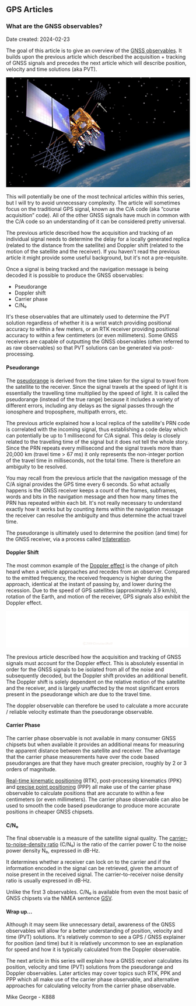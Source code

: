 ## GPS Articles

### What are the GNSS observables?

Date created: 2024-02-23

The goal of this article is to give an overview of the [GNSS observables](https://gssc.esa.int/navipedia/index.php/GNSS_Basic_Observables). It builds upon the previous article which described the acquisition + tracking of GNSS signals and precedes the next article which will describe position, velocity and time solutions (aka PVT).

![IIR-M_2 satellite](img/IIR-M_2.jpg)

This will potentially be one of the most technical articles within this series, but I will try to avoid unnecessary complexity. The article will sometimes focus on the traditional GPS signal, known as the C/A code (aka “course acquisition” code). All of the other GNSS signals have much in common with the C/A code so an understanding of it can be considered pretty universal.

The previous article described how the acquisition and tracking of an individual signal needs to determine the delay for a locally generated replica (related to the distance from the satellite) and Doppler shift (related to the motion of the satellite and the receiver). If you haven't read the previous article it might provide some useful background, but it's not a pre-requisite.

Once a signal is being tracked and the navigation message is being decoded it is possible to produce the GNSS observables:

- Pseudorange
- Doppler shift
- Carrier phase
- C/N₀

It's these observables that are ultimately used to determine the PVT solution regardless of whether it is a wrist watch providing positional accuracy to within a few meters, or an RTK receiver providing positional accuracy to within a few centimeters (or even millimeters). Some GNSS receivers are capable of outputting the GNSS observables (often referred to as raw observables) so that PVT solutions can be generated via post-processing.

#### Pseudorange

The [pseudorange](https://en.wikipedia.org/wiki/Pseudorange) is derived from the time taken for the signal to travel from the satellite to the receiver. Since the signal travels at the speed of light it is essentially the travelling time multiplied by the speed of light. It is called the pseudorange (instead of the true range) because it includes a variety of different errors, including any delays as the signal passes through the ionosphere and troposphere, multipath errors, etc.

The previous article explained how a local replica of the satellite's PRN code is correlated with the incoming signal, thus establishing a code delay which can potentially be up to 1 millisecond for C/A signal. This delay is closely related to the travelling time of the signal but it does not tell the whole story. Since the PRN repeats every millisecond and the signal travels more than 20,000 km (travel time > 67 ms) it only represents the non-integer portion of the travel time in milliseconds, not the total time. There is therefore an ambiguity to be resolved.

You may recall from the previous article that the navigation message of the C/A signal provides the GPS time every 6 seconds. So what actually happens is the GNSS receiver keeps a count of the frames, subframes, words and bits in the navigation message and then how many times the PRN has repeated within each bit. It's not really necessary to understand exactly how it works but by counting items within the navigation message the receiver can resolve the ambiguity and thus determine the actual travel time.

The pseudorange is ultimately used to determine the position (and time) for the GNSS receiver, via a process called [trilateration](https://en.wikipedia.org/wiki/Trilateration).

#### Doppler Shift

The most common example of the [Doppler effect](https://en.wikipedia.org/wiki/Doppler_effect) is the change of pitch heard when a vehicle approaches and recedes from an observer. Compared to the emitted frequency, the received frequency is higher during the approach, identical at the instant of passing by, and lower during the recession. Due to the speed of GPS satellites (approximately 3.9 km/s), rotation of the Earth, and motion of the receiver, GPS signals also exhibit the Doppler effect.

![Doppler effect](img/Dopplerfrequenz.gif)

The previous article described how the acquisition and tracking of GNSS signals must account for the Doppler effect. This is absolutely essential in order for the GNSS signals to be isolated from all of the noise and subsequently decoded, but the Doppler shift provides an additional benefit. The Doppler shift is solely dependent on the relative motion of the satellite and the receiver, and is largely unaffected by the most significant errors present in the pseudorange which are due to the travel time.

The doppler observable can therefore be used to calculate a more accurate / reliable velocity estimate than the pseudorange observable.

#### Carrier Phase

The carrier phase observable is not available in many consumer GNSS chipsets but when available it provides an additional means for measuring the apparent distance between the satellite and receiver. The advantage that the carrier phase measurements have over the code based pseudoranges are that they have much greater precision, roughly by 2 or 3 orders of magnitude.

[Real-time kinematic positioning](https://en.wikipedia.org/wiki/Real-time_kinematic_positioning) (RTK), post-processing kinematics (PPK) and [precise point positioning](https://en.wikipedia.org/wiki/Precise_Point_Positioning) (PPP) all make use of the carrier phase observable to calculate positions that are accurate to within a few centimeters (or even millimeters). The carrier phase observable can also be used to smooth the code based pseudorange to produce more accurate positions in cheaper GNSS chipsets.

#### C/N₀

The final observable is a measure of the satellite signal quality. The [carrier-to-noise-density ratio](https://en.wikipedia.org/wiki/Carrier-to-noise_ratio#Carrier-to-noise_density_ratio) (C/N₀) is the ratio of the carrier power C to the noise power density N₀, expressed in dB-Hz.

It determines whether a receiver can lock on to the carrier and if the information encoded in the signal can be retrieved, given the amount of noise present in the received signal. The carrier-to-receiver noise density ratio is usually expressed in dB-Hz.

Unlike the first 3 observables. C/N₀ is available from even the most basic of GNSS chipsets via the NMEA sentence [GSV](https://logiqx.github.io/gps-wizard/nmea/messages/gsv.html). 

#### Wrap up...

Although it may seem like unnecessary detail, awareness of the GNSS observables will allow for a better understanding of position, velocity and time (PVT) solutions. It's relatively common to see a GPS / GNSS explainer for position (and time) but it is relatively uncommon to see an explanation for speed and how it is typically calculated from the Doppler observable.

The next article in this series will explain how a GNSS receiver calculates its position, velocity and time (PVT) solutions from the pseudorange and Doppler observables. Later articles may cover topics such RTK, PPK and PPP which all make use of the carrier phase observable, and alternative approaches for calculating velocity from the carrier phase observable.

Mike George - K888